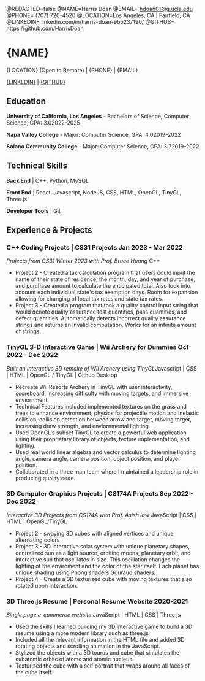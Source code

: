 @REDACTED=false
@NAME=Harris Doan
@EMAIL= hdoan01@g.ucla.edu
@PHONE= (707) 720-4520
@LOCATION=Los Angeles, CA | Fairfield, CA
@LINKEDIN= linkedin.com/in/harris-doan-9b5237190/
@GITHUB= https://github.com/HarrisDoan

# {NAME}


{LOCATION} (Open to Remote) | {PHONE} | {EMAIL} 

[{LINKEDIN}](https://{LINKEDIN}) | [{GITHUB}](https://{GITHUB})

<div className="vertical-spacer"></div>

## Education

**University of California, Los Angeles** - Bachelors of Science, Computer Science, GPA: 3.0<span class="spacer"></span>2022-2025 

**Napa Valley College** - Major: Computer Science, GPA: 4.0<span class="spacer"></span>2019-2022

**Solano Community College** - Major: Computer Science, GPA: 3.7<span class="spacer"></span>2019-2022

## Technical Skills

**Back End** | C++, Python, MySQL

**Front End** | React, Javascript, NodeJS, CSS, HTML, OpenGL, TinyGL, Three.js

**Developer Tools** | Git

<div className="vertical-spacer"></div>

## Experience & Projects

### C++ Coding Projects | CS31 Projects <span class="spacer"></span>Jan 2023 - Mar 2022

*Projects from CS31 Winter 2023 with Prof. Bruce Huang* <span class="spacer"></span> C++

- Project 2 - Created a tax calculation program that users could input the name of their state of residence, the month, day, and year of purchase, and purchase amount to calculate the anticipated total. Also took into account each individual state's tax exemption days. Room for expansion allowing for changing of local tax rates and state tax rates.
- Project 3 - Created a program that took a quality control input string that would denote quality assurance test quantities, pass quantities, and defect quantities. Automatically detects incorrect quality assurance strings and returns an invalid computation. Works for an infinite amount of strings.

<div className="vertical-spacer"></div>

### TinyGL 3-D Interactive Game | Wii Archery for Dummies <span class="spacer"></span>Oct 2022 - Dec 2022

*Built an interactive 3D remake of Wii Archery using TinyGL*<span class="spacer"></span>Javascript | CSS | HTML | OpenGL / TinyGL | Github Desktop

- Recreate Wii Resorts Archery in TinyGL with user interactivity, scoreboard, increasing difficulty with moving targets, and immersive enviornment.
- Technical Features included implemented textures on the grass and trees to enhance environment, physics for projectile motion and inelastic collision, collision detection between arrow and target, moving target, increasing draw strength, and enviornmental lighting.
- Used OpenGL's subset TinyGL to create a powerful web application using their proprietary library of objects, texture implementation, and lighting.
- Used real world linear algebra and vector calculus to determine lighting angle, camera angle, camera position, object position, and player position.
- Collaborated in a three man team where I maintained a leadership role in producing quality code.

<div className="vertical-spacer"></div>

### 3D Computer Graphics Projects | CS174A Projects <span class="spacer"></span>Sep 2022 - Dec 2022

*Interactive 3D Projects from CS174A with Prof. Asish law* <span class="spacer"></span> JavaScript | CSS | HTML | OpenGL/TinyGL 

- Project 2 - swaying 3D cubes with aligned vertices and unique alternating colors
- Project 3 - 3D interactive solar system with unique planetary shapes, centralized sun as a light source, orbiting moons, planetary orbit, and interactive sun that oscillates in size. This oscillation changes the lighting of the enviroment and the color of the star itself. Each planet has unique shading using Phong shaders Gouraud shaders.
- Project 4 - Create a 3D texturized cube with moving textures that also rotated upon interaction.

<div className="vertical-spacer"></div>

### 3D Three.js Resume | Personal Resume Website <span class="spacer"></span> 2020-2021

*Single page e-commerce website* <span class="spacer"></span> JavaScript | HTML | CSS | Three.js

- Used the skills I learned building my 3D interactive game to build a 3D resume using a more modern library such as three.js
- Included all the relevant information in the HTML file and added 3D rotating objects and scrolling animation in the JavaScript.
- Stylized the objects with a 3D tourus and cube that simulates the subatomic orbits of atoms and atomic nucleus.
- Texturized the cube with a self portrait that wraps around all faces of the cube itself.

<div className="vertical-spacer"></div>


